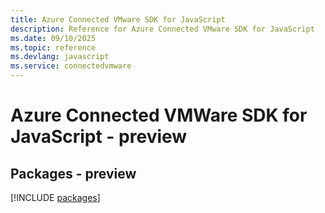 ```yaml
---
title: Azure Connected VMware SDK for JavaScript
description: Reference for Azure Connected VMware SDK for JavaScript
ms.date: 09/10/2025
ms.topic: reference
ms.devlang: javascript
ms.service: connectedvmware
---
```

# Azure Connected VMWare SDK for JavaScript - preview
## Packages - preview
[!INCLUDE [packages](connected-vmware-index.md)]